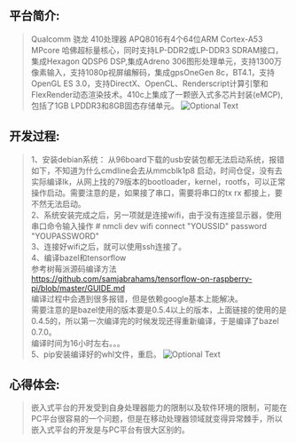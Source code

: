 ## 平台简介:
>Qualcomm 骁龙 410处理器 APQ8016有4个64位ARM Cortex-A53 MPcore 哈佛超标量核心，同时支持LP-DDR2或LP-DDR3 SDRAM接口， 集成Hexagon QDSP6 DSP,集成Adreno 306图形处理单元，支持1300万像素输入，支持1080p视屏编解码，集成gpsOneGen 8c，BT4.1，支持OpenGL ES 3.0，支持DirectX、OpenCL、Renderscript计算引擎和FlexRender动态渲染技术。410c上集成了一颗嵌入式多芯片封装(eMCP),包括了1GB LPDDR3和8GB固态存储单元。
    ![Optional Text](../../master/pictures/db410c.png) 

## 开发过程:
>1、安装debian系统：
> 从96board下载的usb安装包都无法启动系统，报错如下，不知道为什么cmdline会去从mmcblk1p8 启动，时间仓促，没有去实际编译lk，从网上找的79版本的bootloader，kernel，rootfs，可以正常操作启动。需要注意的是，如果接了串口，需要将串口的tx rx 都接上，要不然无法启动。   
>2、系统安装完成之后，另一项就是连接wifi，由于没有连接显示器，使用串口命令输入操作
		# nmcli dev wifi connect "YOUSSID" password "YOUPASSWORD"  
>3、连接好wifi之后，就可以使用ssh连接了。  
>4、编译bazel和tensorflow  
>    参考树莓派源码编译方法  
>    https://github.com/samjabrahams/tensorflow-on-raspberry-pi/blob/master/GUIDE.md  
>    编译过程中会遇到很多报错，但是依赖google基本上能解决。  
>    需要注意的是bazel使用的版本要是0.5.4以上的版本，上面链接的使用的是0.4.5的，所以第一次编译完的时候发现还得重新编译，于是编译了bazel 0.7.0。  
>    编译时间为16小时左右。。。  
>5、pip安装编译好的whl文件，重启。
    ![Optional Text](../../master/pictures/db410c-tf-demo.jpg)  

## 心得体会: 
>嵌入式平台的开发受到自身处理器能力的限制以及软件环境的限制，可能在PC平台很容易的一个问题，但是在移动处理器领域就变得异常棘手，所以嵌入式平台的开发是与PC平台有很大区别的。

